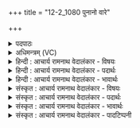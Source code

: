 +++
title = "12-2_1080 पुनानो वारे"

+++
<details><summary>पदपाठः</summary>

पुनानः꣢। वा꣡रे꣢꣯। प꣡व꣢꣯मानः। अ꣡व्य꣡ये꣢। वृ꣡षा꣢꣯। उ꣣। अचिक्रदत्। व꣡ने꣢꣯। दे꣣वा꣡ना꣢म्। सो꣣म। पवमान। निष्कृत꣢म्। निः꣣। कृत꣢म्। गो꣡भिः꣢꣯। अ꣣ञ्जानः꣢। अ꣣र्षसि। १०८०।
</details>

<details><summary>अधिमन्त्रम् (VC)</summary>

- पवमानः सोमः
- सप्तर्षयः
- बार्हतः प्रगाथः (विषमा बृहती, समा सतोबृहती)
- पञ्चमः
</details>

<details><summary>हिन्दी : आचार्य रामनाथ वेदालंकार - विषयः</summary>

अगले मन्त्र में परमात्मा के कर्मों का वर्णन है।
</details>

<details><summary>हिन्दी : आचार्य रामनाथ वेदालंकार - पदार्थः</summary>

पदार्थान्वय -  (वारे) वरणीय (अव्यये) पार्थिवलोक में (पवमानः) पहुँचता हुआ और (पुनानः) पवित्रता करता हुआ (वृषा उ) सुख आदि की वर्षा करनेवाला परमात्मा (वने) मेघजल में (अचिक्रदत्) विघुद्गर्जना कराता है। हे (पवमान) पवित्रतादायक (सोम) जगत्स्रष्टा परमात्मन् ! आप (देवानाम्) दिव्य अग्नि,जल,वायु आदि के (निष्कृतम्) घर अर्थात् भूलोक को (गोभिः) सूर्यकिरणों से (अञ्जानः) प्रकाशित करते हुए (अर्षसि) कर्मण्य बने हुए हो ॥२॥
</details>

<details><summary>हिन्दी : आचार्य रामनाथ वेदालंकार - भावार्थः</summary>

भावार्थ -  अन्तरिक्ष में बादल गर्जाना,वर्षा द्वारा भूलोक को पवित्र करना,सूर्यकिरणों द्वारा भूमण्डल को प्रकाशित करना इत्यादि सब कर्म जगत्पति परमेश्वर ही करता है,अन्य कोई नहीं ॥२॥
</details>

<details><summary>संस्कृत : आचार्य रामनाथ वेदालंकार - विषयः</summary>

अथ परमात्मनः कर्माणि वर्ण्यन्ते।
</details>

<details><summary>संस्कृत : आचार्य रामनाथ वेदालंकार - पदार्थः</summary>

पदार्थान्वय -  (वारे) वरणीये (अव्यये) अविमये पार्थिवे लोके।[इयं (पृथिवी) वा अविः,इयं हीमाः सर्वाः प्रजा अवति। श० ६।१।२।३३।] (पवमानः) गच्छन् (पुनानः) पवित्रतां च कुर्वन् (वृषा उ२) सुखादिवर्षकः परमात्मा खलु (वने) मेघोदके।[वनमित्युदकनाम निघं० १।१२।] (अचिक्रदत्) स्तनयित्नुशब्दं कारयति। हे (पवमान) पवित्रतादायक (सोम) जगत्स्रष्टः परमात्मन् ! त्वम् (देवानाम्) दिव्यानामग्निजलवाय्वादीनाम् (निष्कृतम्) गृहम् भूलोकमित्यर्थः (गोभिः) सूर्यरश्मिभिः (अञ्जानः) व्यक्तं कुर्वन् प्रकाशयन् (अर्षसि) कर्मण्योऽसि ॥२॥
</details>

<details><summary>संस्कृत : आचार्य रामनाथ वेदालंकार - भावार्थः</summary>

भावार्थ -  अन्तरिक्षे मेघगर्जनं,वृष्टिद्वारा भूलोकस्य पवित्रीकरणं,सूर्यकिरणैर्भूमण्डलस्य प्रकाशनमित्यादि सर्वं कर्म जगत्पतिः परमेश्वर एव करोति,नान्यः कश्चित् ॥२॥
</details>

<details><summary>संस्कृत : आचार्य रामनाथ वेदालंकार - पादटिप्पनी</summary>

टिप्पनी -   १. ऋ० ९।१०७।२२, ‘मृंजा॒नो वारे॒ पव॑मानो अ॒व्यये॒ वृषाव॑चक्रदो॒ वने॑’ इति पूर्वार्द्धपाठः। २. ‘वृषः वृषभसदृशः’ इति सायणीयं व्याख्यानं तु पदकारविरुद्धम्, पदपाठे ‘वृ꣡षा उ꣣’ इति पदच्छेदात्।
</details>